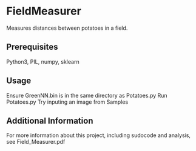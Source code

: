 # FieldMeasurer
Measures distances between potatoes in a field.

## Prerequisites 
Python3, PIL, numpy, sklearn

## Usage
Ensure GreenNN.bin is in the same directory as Potatoes.py
Run Potatoes.py
Try inputing an image from Samples


## Additional Information
For more information about this project, including sudocode and analysis, see Field_Measurer.pdf

